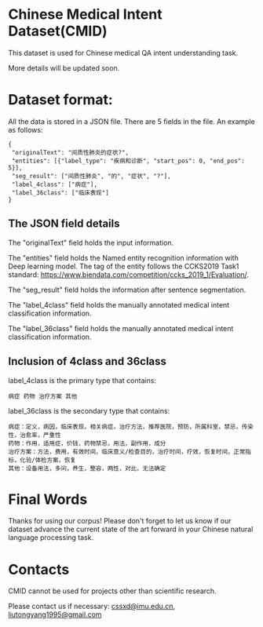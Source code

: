 Chinese Medical Intent Dataset(CMID)
====

This dataset is used for Chinese medical QA intent understanding task.

More details will be updated soon.

Dataset format:
======
All the data is stored in a JSON file. There are 5 fields in the file. An example as follows:

    {
     "originalText": "间质性肺炎的症状?", 
     "entities": [{"label_type": "疾病和诊断", "start_pos": 0, "end_pos": 5}], 
     "seg_result": ["间质性肺炎", "的", "症状", "?"], 
     "label_4class": ["病症"], 
     "label_36class": ["临床表现"]
    }

The JSON field details
-------
The "originalText" field holds the input information.

The "entities" field holds the Named entity recognition information with Deep learning model. The tag of the entity follows the CCKS2019 Task1 standard: https://www.biendata.com/competition/ccks_2019_1/Evaluation/.

The "seg_result" field holds the information after sentence segmentation.

The "label_4class" field holds the manually annotated medical intent classification information.

The "label_36class" field holds the manually annotated medical intent classification information.

Inclusion of 4class and 36class
-------
label_4class is the primary type that contains: 

    病症 药物 治疗方案 其他

label_36class is the secondary type that contains:

    病症：定义，病因，临床表现，相关病症，治疗方法，推荐医院，预防，所属科室，禁忌，传染性，治愈率，严重性
    药物：作用，适用症，价钱，药物禁忌，用法，副作用，成分
    治疗方案：方法，费用，有效时间，临床意义/检查目的，治疗时间，疗效，恢复时间，正常指标，化验/体检方案，恢复
    其他：设备用法，多问，养生，整容，两性，对比，无法确定

Final Words
======
Thanks for using our corpus! Please don't forget to let us know if our dataset advance the current state of the art forward in your Chinese natural language processing task.

Contacts
======
CMID cannot be used for projects other than scientific research. 

Please contact us if necessary: cssxd@imu.edu.cn, liutongyang1995@gmail.com
    


